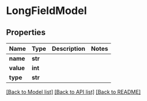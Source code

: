 # LongFieldModel

## Properties
Name | Type | Description | Notes
------------ | ------------- | ------------- | -------------
**name** | **str** |  | 
**value** | **int** |  | 
**type** | **str** |  | 

[[Back to Model list]](../README.md#documentation-for-models) [[Back to API list]](../README.md#documentation-for-api-endpoints) [[Back to README]](../README.md)


